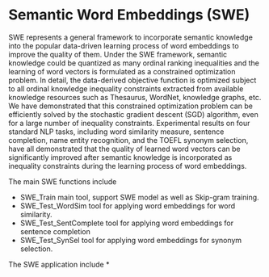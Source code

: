 # Semantic Word Embeddings (SWE)

SWE represents a general framework to incorporate semantic knowledge into the popular data-driven learning process of word embeddings to improve the quality of them. Under the SWE framework, semantic knowledge could be quantized as many ordinal ranking inequalities and the learning of word vectors is formulated as a constrained optimization problem. In detail, the data-derived objective function is optimized subject to all ordinal knowledge inequality constraints extracted from available knowledge resources such as Thesaurus, WordNet, knowledge graphs, etc. We have demonstrated that this constrained optimization problem can be efficiently solved by the stochastic gradient descent (SGD) algorithm, even for a large number of inequality constraints. Experimental results on four standard NLP tasks, including word similarity measure, sentence completion, name entity recognition, and the TOEFL synonym selection, have all demonstrated that the quality of learned word vectors can be significantly improved after semantic knowledge is incorporated as inequality constraints during the learning process of word embeddings.

The main SWE functions include
* SWE_Train	main tool, support SWE model as well as Skip-gram training.
* SWE_Test_WordSim	tool for applying word embeddings for word similarity.
* SWE_Test_SentComplete	tool for applying word embeddings for sentence completion
* SWE_Test_SynSel	tool for applying word embeddings for synonym selection.
	
The SWE application include
* 

